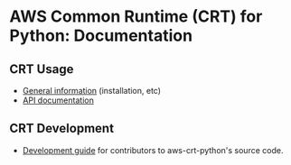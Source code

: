 # AWS Common Runtime (CRT) for Python: Documentation
## CRT Usage
- [General information](https://github.com/awslabs/aws-crt-python) (installation, etc)
- [API documentation](https://awslabs.github.io/aws-crt-python/api)
## CRT Development
- [Development guide](dev/README.md) for contributors to aws-crt-python's source code.

